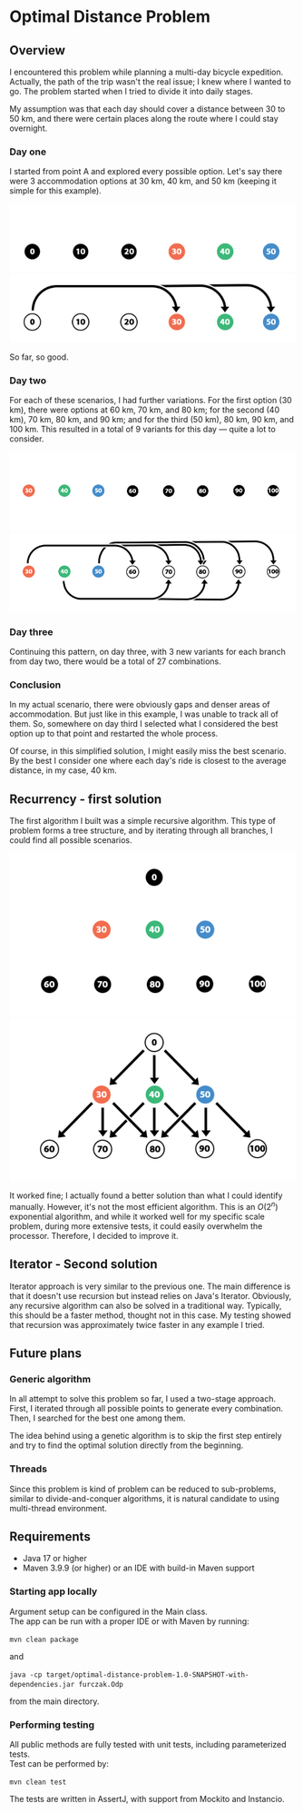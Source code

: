 # Optimal Distance Problem
## Overview
I encountered this problem while planning a multi-day bicycle expedition. 
Actually, the path of the trip wasn't the real issue; I knew where I wanted to go. 
The problem started when I tried to divide it into daily stages.


My assumption was that each day should cover a distance between 30 to 50 km, and there were certain places along the route where I could stay overnight.
### Day one
I started from point A and explored every possible option.
Let's say there were 3 accommodation options at 30 km, 40 km, and 50 km (keeping it simple for this example).

![first-step](img%2Fpng%2Ffirst-step-dark.png#gh-dark-mode-only)
![first-step](img%2Fpng%2Ffirst-step-light.png#gh-light-mode-only)

So far, so good.
### Day two
For each of these scenarios, I had further variations. 
For the first option (30 km), there were options at 60 km, 70 km, and 80 km; for the second (40 km), 70 km, 80 km, and 90 km; and for the third (50 km), 80 km, 90 km, and 100 km. 
This resulted in a total of 9 variants for this day — quite a lot to consider.

![second-step-dark.png](img%2Fpng%2Fsecond-step-dark.png#gh-dark-mode-only)
![second-step-light.png](img%2Fpng%2Fsecond-step-light.png#gh-light-mode-only)

### Day three
Continuing this pattern, on day three, with 3 new variants for each branch from day two, there would be a total of 27 combinations.
### Conclusion
In my actual scenario, there were obviously gaps and denser areas of accommodation. 
But just like in this example, I was unable to track all of them. So, somewhere on day third I selected what I considered the best option up to that point and restarted the whole process.

Of course, in this simplified solution, I might easily miss the best scenario. By the best I consider one where each day's ride is closest to the average distance, in my case, 40 km.

## **Recurrency** - first solution
The first algorithm I built was a simple recursive algorithm. 
This type of problem forms a tree structure, and by iterating through all branches, I could find all possible scenarios.

![tree-dark.png](img%2Fpng%2Ftree-dark.png#gh-dark-mode-only)
![tree-light.png](img%2Fpng%2Ftree-light.png#gh-light-mode-only)

It worked fine; I actually found a better solution than what I could identify manually. However, it's not the most efficient algorithm. This is an $`O(2^n)`$ exponential algorithm, and while it worked well for my specific scale problem, during more extensive tests, it could easily overwhelm the processor. Therefore, I decided to improve it.
## **Iterator** - Second solution
Iterator approach is very similar to the previous one. The main difference is that it doesn't use recursion but instead relies on Java's Iterator. Obviously, any recursive algorithm can also be solved in a traditional way. Typically, this should be a faster method, thought not in this case. My testing showed that recursion was approximately twice faster in any example I tried. 
## Future plans
### **Generic algorithm**
In all attempt to solve this problem so far, I used a two-stage approach. First, I iterated through all possible points to generate every combination. Then, I searched for the best one among them.

The idea behind using a genetic algorithm is to skip the first step entirely and try to find the optimal solution directly from the beginning.
### **Threads**
Since this problem is kind of problem can be reduced to sub-problems, similar to divide-and-conquer algorithms, it is natural candidate to using multi-thread environment. 
## Requirements
+ Java 17 or higher
+ Maven 3.9.9 (or higher) or an IDE with build-in Maven support
### Starting app locally
Argument setup can be configured in the Main class.  
The app can be run with a proper IDE or with Maven by running:

`mvn clean package`  

and  

`java -cp target/optimal-distance-problem-1.0-SNAPSHOT-with-dependencies.jar furczak.Odp`  

from the main directory.
### Performing testing
All public methods are fully tested with unit tests, including parameterized tests.  
Test can be performed by:

`mvn clean test`

The tests are written in AssertJ, with support from Mockito and Instancio.
